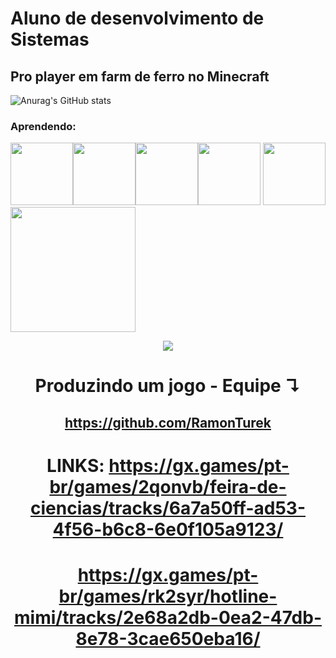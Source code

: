 # <strong>Aluno de desenvolvimento de Sistemas</strong>
## <strong>Pro player em  farm de ferro no Minecraft</strong>
![Anurag's GitHub stats](https://github-readme-stats.vercel.app/api?username=Matheus&show_icons=true&theme=transparent)

### Aprendendo:
 <img height="100px" src="https://cdn.jsdelivr.net/gh/devicons/devicon/icons/csharp/csharp-original.svg" /><img height="100px" src="https://cdn.jsdelivr.net/gh/devicons/devicon/icons/css3/css3-original-wordmark.svg" /><img height="100px" src="https://cdn.jsdelivr.net/gh/devicons/devicon/icons/android/android-plain.svg" /><img height="100px" src="https://cdn.jsdelivr.net/gh/devicons/devicon/icons/github/github-original.svg" /> <img height="100px" src="https://cdn.jsdelivr.net/gh/devicons/devicon/icons/html5/html5-original.svg" /> <img height="200px" src="https://cdn.jsdelivr.net/gh/devicons/devicon/icons/visualstudio/visualstudio-plain-wordmark.svg" />
<p align="center">
  <a href="https://github.com/Matheusgeronimo">
    <img src="https://komarev.com/ghpvc/?username=Matheusgeronimo&color=blue&style=flat)" />
   
  </a>
<div align="center"/>

# Produzindo um jogo - Equipe ↴ 
##  https://github.com/RamonTurek
# LINKS: https://gx.games/pt-br/games/2qonvb/feira-de-ciencias/tracks/6a7a50ff-ad53-4f56-b6c8-6e0f105a9123/
# https://gx.games/pt-br/games/rk2syr/hotline-mimi/tracks/2e68a2db-0ea2-47db-8e78-3cae650eba16/
</div>


  
</p>

